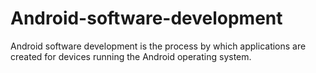 # Android-software-development
Android software development is the process by which applications are created for devices running the Android operating system.
